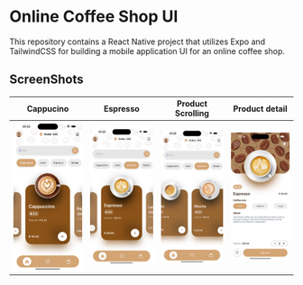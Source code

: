 # Online Coffee Shop UI

This repository contains a React Native project that utilizes Expo and TailwindCSS for building a mobile application UI for an online coffee shop.

## ScreenShots
Cappucino | Espresso | Product Scrolling | Product detail
:-------------------------:|:-------------------------:|:-------------------------:|:-------------------------:
![](/screenshots/home-cappuccino.png) | ![](/screenshots/home-espresso.png) | ![](/screenshots/home-scrolling.png) | ![](/screenshots/product-page.png)
